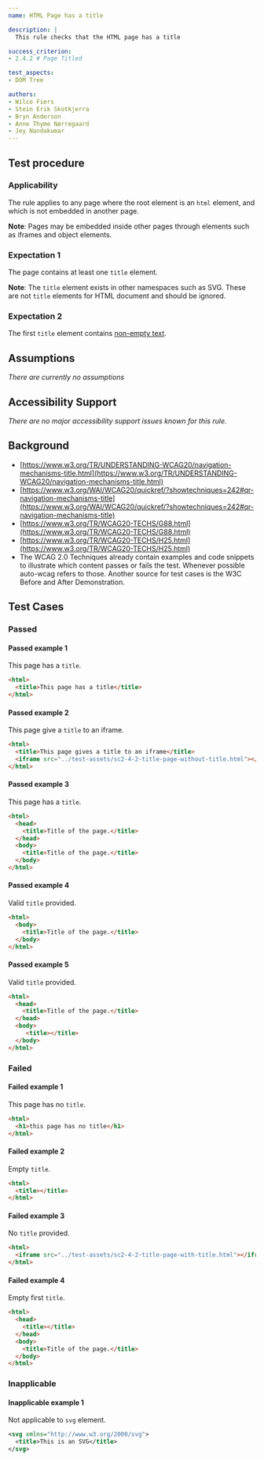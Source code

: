 ```yaml
---
name: HTML Page has a title

description: |
  This rule checks that the HTML page has a title

success_criterion:
- 2.4.2 # Page Titled

test_aspects:
- DOM Tree

authors:
- Wilco Fiers
- Stein Erik Skotkjerra
- Bryn Anderson
- Anne Thyme Nørregaard
- Jey Nandakumar
---
```


## Test procedure

### Applicability

The rule applies to any page where the root element is an `html` element, and which is not embedded in another page.

**Note**: Pages may be embedded inside other pages through elements such as iframes and object elements.

### Expectation 1

The page contains at least one `title` element.

**Note**: The `title` element exists in other namespaces such as SVG. These are not `title` elements for HTML document and should be ignored.

### Expectation 2

The first `title` element contains [non-empty text](#non-empty).

## Assumptions

_There are currently no assumptions_

## Accessibility Support

_There are no major accessibility support issues known for this rule._

## Background

- [https://www.w3.org/TR/UNDERSTANDING-WCAG20/navigation-mechanisms-title.html](https://www.w3.org/TR/UNDERSTANDING-WCAG20/navigation-mechanisms-title.html)
- [https://www.w3.org/WAI/WCAG20/quickref/?showtechniques=242#qr-navigation-mechanisms-title](https://www.w3.org/WAI/WCAG20/quickref/?showtechniques=242#qr-navigation-mechanisms-title)
- [https://www.w3.org/TR/WCAG20-TECHS/G88.html](https://www.w3.org/TR/WCAG20-TECHS/G88.html)
- [https://www.w3.org/TR/WCAG20-TECHS/H25.html](https://www.w3.org/TR/WCAG20-TECHS/H25.html)
- The WCAG 2.0 Techniques already contain examples and code snippets to illustrate which content passes or fails the test. Whenever possible auto-wcag refers to those. Another source for test cases is the W3C Before and After Demonstration.

## Test Cases

### Passed

#### Passed example 1

This page has a `title`.

```html
<html>
  <title>This page has a title</title>
</html>
```

#### Passed example 2

This page give a `title` to an iframe.

```html
<html>
  <title>This page gives a title to an iframe</title>
  <iframe src="../test-assets/sc2-4-2-title-page-without-title.html"></iframe>
</html>
```

#### Passed example 3

This page has a `title`.

```html
<html>
  <head>
    <title>Title of the page.</title>
  </head>
  <body>
    <title>Title of the page.</title>
  </body>
</html>
```

#### Passed example 4

Valid `title` provided.

```html
<html>
  <body>
    <title>Title of the page.</title>
  </body>
</html>
```

#### Passed example 5

Valid `title` provided.

```html
<html>
  <head>
    <title>Title of the page.</title>
  </head>
  <body>
     <title></title> 
  </body>
</html>
```

### Failed

#### Failed example 1

This page has no `title`.

```html
<html>
  <h1>this page has no title</h1>
</html>
```

#### Failed example 2

Empty `title`.

```html
<html>
  <title></title>
</html>
```

#### Failed example 3

No `title` provided.

```html
<html>
  <iframe src="../test-assets/sc2-4-2-title-page-with-title.html"></iframe>
</html>
```

#### Failed example 4

Empty first `title`.

```html
<html>
  <head>
    <title></title>
  </head>
  <body>
    <title>Title of the page.</title>
  </body>
</html>
```

### Inapplicable

#### Inapplicable example 1

Not applicable to `svg` element.

```svg
<svg xmlns="http://www.w3.org/2000/svg">
  <title>This is an SVG</title>
</svg>
```
